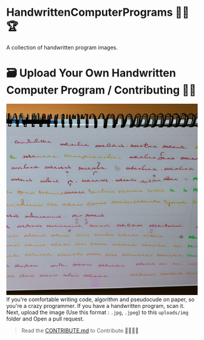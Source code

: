 # HandwrittenComputerPrograms 👨‍💻🏆
A collection of handwritten program images.

# 🗃️ Upload Your Own Handwritten Computer Program / Contributing 🐞💼
![ Example](uploads/img/image.jpg)
If you're comfortable writing code, algorithm and pseudocude on paper, so you're a crazy programmer. If you have a handwritten program, scan it. Next, upload the image (Use this format : ``.jpg``, ``.jpeg``) to this `` uploads/img `` folder and Open a pull request.

> Read the <a href="CONTRIBUTE.md">CONTRIBUTE.md</a> to Contribute.🌟🌠🌠✨
